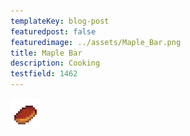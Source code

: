 ```yaml
---
templateKey: blog-post
featuredpost: false
featuredimage: ../assets/Maple_Bar.png
title: Maple Bar
description: Cooking
testfield: 1462
---
```

![Maple Bar](../assets/Maple_Bar.png)